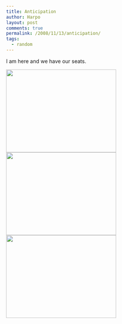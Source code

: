 ```yaml
---
title: Anticipation
author: Harpo
layout: post
comments: true
permalink: /2008/11/13/anticipation/
tags:
  - random
---
```

I am here and we have our seats.

[<img src="http://www.harpojaeger.com/assets/media/wp-content/uploads/2008/11/l-640-480-f2870d4f-03e2-4271-a486-8d52d2914c10.jpeg" alt="" width="300" height="225" class="alignnone size-full wp-image-364" />][1][<img src="http://www.harpojaeger.com/assets/media/wp-content/uploads/2008/11/l-640-480-8076e829-47aa-4c8c-94b0-894388df08c3.jpeg" alt="" width="300" height="225" class="alignnone size-full wp-image-364" />][2][<img src="http://www.harpojaeger.com/assets/media/wp-content/uploads/2008/11/l-640-480-138eeef9-a722-4836-ba32-314a22420178.jpeg" alt="" width="300" height="225" class="alignnone size-full wp-image-364" />][3]

 [1]: http://www.harpojaeger.com/assets/media/wp-content/uploads/2008/11/l-640-480-f2870d4f-03e2-4271-a486-8d52d2914c10.jpeg
 [2]: http://www.harpojaeger.com/assets/media/wp-content/uploads/2008/11/l-640-480-8076e829-47aa-4c8c-94b0-894388df08c3.jpeg
 [3]: http://www.harpojaeger.com/assets/media/wp-content/uploads/2008/11/l-640-480-138eeef9-a722-4836-ba32-314a22420178.jpeg